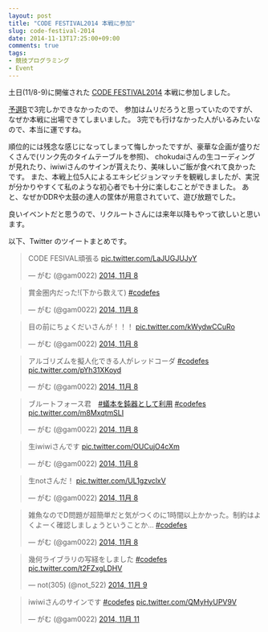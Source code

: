 ```yaml
---
layout: post
title: "CODE FESTIVAL2014 本戦に参加"
slug: code-festival-2014
date: 2014-11-13T17:25:00+09:00
comments: true
tags:
- 競技プログラミング
- Event
---
```


土日(11/8-9)に開催された [CODE FESTIVAL2014](http://recruit-jinji.jp/code_fes2014/) 本戦に参加しました。

[予選B](http://code-festival-2014-qualb.contest.atcoder.jp/)で3完しかできなかったので、
参加はムリだろうと思っていたのですが、なぜか本戦に出場できてしまいました。
3完でも行けなかった人がいるみたいなので、本当に運ですね。

順位的には残念な感じになってしまって悔しかったですが、豪華な企画が盛りだくさんで(リンク先のタイムテーブルを参照)、
chokudaiさんの生コーディングが見れたり、iwiwiさんのサインが貰えたり、美味しいご飯が食べれて良かったです。
また、本戦上位5人によるエキシビジョンマッチを観戦しましたが、実況が分かりやすくて私のような初心者でも十分に楽しむことができました。
あと、なぜかDDRや太鼓の達人の筐体が用意されていて、遊び放題でした。

良いイベントだと思うので、リクルートさんには来年以降もやって欲しいと思います。

<!--more-->

以下、Twitter のツイートまとめです。

<blockquote class="twitter-tweet" lang="ja"><p>CODE FESIVAL頑張る <a href="http://t.co/LaJUGJUJyY">pic.twitter.com/LaJUGJUJyY</a></p>&mdash; がむ (@gam0022) <a href="https://twitter.com/gam0022/status/530903464147034113">2014, 11月 8</a></blockquote>

<blockquote class="twitter-tweet" lang="ja"><p>賞金圏内だった!(下から数えて) <a href="https://twitter.com/hashtag/codefes?src=hash">#codefes</a></p>&mdash; がむ (@gam0022) <a href="https://twitter.com/gam0022/status/530965409185280000">2014, 11月 8</a></blockquote>

<blockquote class="twitter-tweet" lang="ja"><p>目の前にちょくだいさんが！！！ <a href="http://t.co/kWydwCCuRo">pic.twitter.com/kWydwCCuRo</a></p>&mdash; がむ (@gam0022) <a href="https://twitter.com/gam0022/status/530998840367644672">2014, 11月 8</a></blockquote>

<blockquote class="twitter-tweet" lang="ja"><p>アルゴリズムを擬人化できる人がレッドコーダ <a href="https://twitter.com/hashtag/codefes?src=hash">#codefes</a> <a href="http://t.co/pYh31XKoyd">pic.twitter.com/pYh31XKoyd</a></p>&mdash; がむ (@gam0022) <a href="https://twitter.com/gam0022/status/530999728079532033">2014, 11月 8</a></blockquote>

<blockquote class="twitter-tweet" lang="ja"><p>ブルートフォース君　<a href="https://twitter.com/hashtag/%E8%9F%BB%E6%9C%AC%E3%82%92%E9%88%8D%E5%99%A8%E3%81%A8%E3%81%97%E3%81%A6%E5%88%A9%E7%94%A8?src=hash">#蟻本を鈍器として利用</a> <a href="https://twitter.com/hashtag/codefes?src=hash">#codefes</a> <a href="http://t.co/m8MxqtmSLI">pic.twitter.com/m8MxqtmSLI</a></p>&mdash; がむ (@gam0022) <a href="https://twitter.com/gam0022/status/531000327785304064">2014, 11月 8</a></blockquote>

<blockquote class="twitter-tweet" lang="ja"><p>生iwiwiさんです <a href="http://t.co/OUCujO4cXm">pic.twitter.com/OUCujO4cXm</a></p>&mdash; がむ (@gam0022) <a href="https://twitter.com/gam0022/status/531012725774639105">2014, 11月 8</a></blockquote>

<blockquote class="twitter-tweet" lang="ja"><p>生notさんだ！ <a href="http://t.co/UL1gzvclxV">pic.twitter.com/UL1gzvclxV</a></p>&mdash; がむ (@gam0022) <a href="https://twitter.com/gam0022/status/531026320008835072">2014, 11月 8</a></blockquote>

<blockquote class="twitter-tweet" lang="ja"><p>雑魚なのでD問題が超簡単だと気がつくのに1時間以上かかった。制約はよくよーく確認しましょうということか… <a href="https://twitter.com/hashtag/codefes?src=hash">#codefes</a></p>&mdash; がむ (@gam0022) <a href="https://twitter.com/gam0022/status/531079190934601729">2014, 11月 8</a></blockquote>

<blockquote class="twitter-tweet" lang="ja"><p>幾何ライブラリの写経をしました <a href="https://twitter.com/hashtag/codefes?src=hash">#codefes</a> <a href="http://t.co/t2FZxgLDHV">pic.twitter.com/t2FZxgLDHV</a></p>&mdash; not(305) (@not_522) <a href="https://twitter.com/not_522/status/531298971784720384">2014, 11月 9</a></blockquote>

<blockquote class="twitter-tweet" lang="ja"><p>iwiwiさんのサインです <a href="https://twitter.com/hashtag/codefes?src=hash">#codefes</a> <a href="http://t.co/QMyHyUPV9V">pic.twitter.com/QMyHyUPV9V</a></p>&mdash; がむ (@gam0022) <a href="https://twitter.com/gam0022/status/532142274008715264">2014, 11月 11</a></blockquote>
<script async src="//platform.twitter.com/widgets.js" charset="utf-8"></script>
